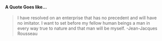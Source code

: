 #### A Quote Goes like...
> I have resolved on an enterprise that has no precedent and will have no imitator. I want to set before my fellow human beings a man in every way true to nature and that man will be myself.
> -Jean-Jacques Rousseau